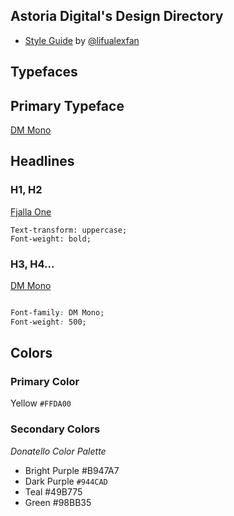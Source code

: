## Astoria Digital's Design Directory
- [Style Guide](https://www.figma.com/file/LXKWblcPXToV1uVakYXbhB/Astoria-Digital?node-id=133%3A3) by [@lifualexfan](http://github.com/lifualexfan)

## Typefaces

## Primary Typeface

[DM Mono](https://fonts.google.com/specimen/DM+Mono)

## Headlines

### H1, H2
[Fjalla One](https://fonts.google.com/specimen/Fjalla+One) 

```
Text-transform: uppercase; 
Font-weight: bold;
```
### H3, H4...
[DM Mono](https://fonts.google.com/specimen/DM+Mono)

```css

Font-family: DM Mono;
Font-weight: 500;

```

## Colors

### Primary Color

Yellow `#FFDA00`

### Secondary Colors

*Donatello Color Palette*

* Bright Purple #B947A7
* Dark Purple `#944CAD`
* Teal #49B775
* Green #98BB35
